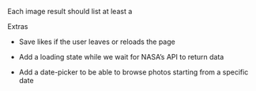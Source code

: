 
Each image result should list at least a 
<!-- * title -->
<!-- * date of capture (ideally in earth_date)   -->
<!-- * a button to “like” that image. -->
<!-- * Each image can be “liked”, and a user should be able to undo their “like” -->
<!-- * The HTML that ends up being served client-side should be accessible and semantic (MDN reference) -->


Extras
* Save likes if the user leaves or reloads the page
<!-- * Animate the “like” action (might we suggest a heart?) -->
* Add a loading state while we wait for NASA’s API to return data
<!-- * Create shareable links for each image -->
* Add a date-picker to be able to browse photos starting from a specific date

